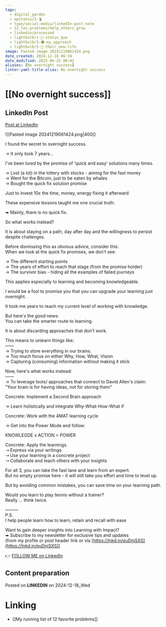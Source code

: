 ```yaml
---
tags:
  - digital_garden
  - epstatus/2-🪴
  - type/social-media/linkedIn-post-note
  - 12_fav_problems/help_others_grow
  - linkedin/processed
  - lightbulb/1-🔴-status_quo
  - lightbulb/3-🟠-my_approach
  - lightbulb/5-🔵-their_new-life
image: Pasted image 20241219061424.png
date_created: 2024-12-18 06:34
date_modified: 2025-06-25 00:01
aliases: [No overnight success]
linter-yaml-title-alias: No overnight success
---
```

# [[No overnight success]]

## LinkedIn Post

[Post at LinkedIn](https://www.linkedin.com/posts/sebastiankamilli_i-found-the-secret-to-overnight-success-activity-7275042132820692993-5Ien?utm_source=share&utm_medium=member_desktop)

![[Pasted image 20241219061424.png|400]]

I found the secret to overnight success.  
  
→ It only took 7 years...  
  
I've been lured by the promise of 'quick and easy' solutions many times.  
  
→ Lost (a lot) in the lottery with stocks - aiming for the fast money  
→ Went for the Bitcoin, just to be eaten by whales  
→ Bought the quick fix solution promise  
  
Just to invest 10x the time, money, energy fixing it afterward  
  
These expensive lessons taught me one crucial truth:  
  
➠ Mainly, there is no quick fix.  
  
So what works instead?  
  
It is about staying on a path, day after day and the willingness to persist despite challenges.  
  
Before dismissing this as obvious advice, consider this:  
When we look at the quick fix promises, we don't see:  
  
→ The different starting points  
→ The years of effort to reach that stage (from the promise holder)  
→ The survivor bias - hiding all the examples of failed journeys  
  
This applies especially to learning and becoming knowledgeable.  
  
I would be a fool to promise you that you can upgrade your learning just overnight.  
  
It took me years to reach my current level of working with knowledge.  
  
But here's the good news:  
You can take the smarter route to learning.  
  
It is about discarding approaches that don't work.  
  
This means to unlearn things like:  
——  
→ Trying to store everything in our brains.  
→ Too much focus on either Why, How, What, Vision  
→ Capturing (consuming) information without making it stick  
  
Now, here's what works instead:  
——  
→ To leverage tools/ approaches that connect to David Allen's claim:  
"Your brain is for having ideas, not for storing them"  
  
Concrete: Implement a Second Brain approach  

→ Learn holistically and integrate Why-What-How-What if  
  
Concrete: Work with the 4MAT learning cycle  

→ Get into the Power Mode and follow:  
  
KNOWLEGDE x ACTION = POWER  
  
Concrete: Apply the learnings.  
⇢ Express via your writings  
⇢ Use your learning in a concrete project  
⇢ Collaborate and teach others with your insights  

For all 3, you can take the fast lane and learn from an expert.  
But no empty promise here - it will still take you effort and time to level up.  
  
But by avoiding common mistakes, you can save time on your learning path.  
  
Would you learn to play tennis without a trainer?  
Really ... think twice.  

———  
P.S.  
I help people learn how to learn, retain and recall with ease  
  
Want to gain deeper insights into Learning with Impact?  
➠ Subscribe to my newsletter for exclusive tips and updates  
(from my profile or post header link or via [https://lnkd.in/euDnjSXS](https://lnkd.in/euDnjSXS))

👉 [FOLLOW ME on LinkedIn](https://www.linkedin.com/comm/mynetwork/discovery-see-all?usecase=PEOPLE_FOLLOWS&followMember=sebastiankamilli)

## Content preparation

Posted on **LINKEDIN** on 2024-12-18_Wed

# Linking

+ [[My running list of 12 favorite problems]]
